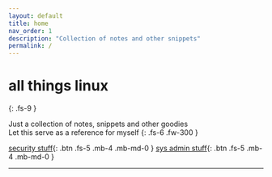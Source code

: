 ```yaml
---
layout: default
title: home
nav_order: 1
description: "Collection of notes and other snippets"
permalink: /
---
```


# all things linux
{: .fs-9 }

Just a collection of notes, snippets and other goodies  
Let this serve as a reference for myself
{: .fs-6 .fw-300 }

[security stuff](/notes/security-stuff/){: .btn .fs-5 .mb-4 .mb-md-0 }
[sys admin stuff](/notes/sys-admin-stuff){: .btn .fs-5 .mb-4 .mb-md-0 }

---
